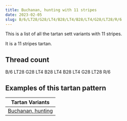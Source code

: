 ```yaml
---
title: Buchanan, hunting with 11 stripes
date: 2023-02-05
slug: B/6/LT28/G28/LT4/B28/LT4/B28/LT4/G28/LT28/R/6
---
```

This is a list of all the tartan sett variants with 11 stripes.

It is a 11 stripes tartan.


## Thread count
B/6 LT28 G28 LT4 B28 LT4 B28 LT4 G28 LT28 R/6

## Examples of this tartan pattern

| Tartan Variants |
|---------------|
| [Buchanan, hunting](/variants/b/6/lt28/g28/lt4/b28/lt4/b28/lt4/g28/lt28/r/6-b304080-g008000-lt806050-rc00000)||
